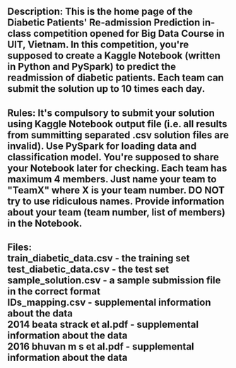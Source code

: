 Description: 
This is the home page of the Diabetic Patients' Re-admission Prediction in-class competition opened for Big Data Course in UIT, Vietnam. In this competition, you're supposed to create a Kaggle Notebook (written in Python and PySpark) to predict the readmission of diabetic patients.
Each team can submit the solution up to 10 times each day.
-
Rules: It's compulsory to submit your solution using Kaggle Notebook output file (i.e. all results from summitting separated .csv solution files are invalid).
Use PySpark for loading data and classification model.
You're supposed to share your Notebook later for checking.
Each team has maximum 4 members.
Just name your team to "TeamX" where X is your team number. DO NOT try to use ridiculous names.
Provide information about your team (team number, list of members) in the Notebook.
-
Files:               
train_diabetic_data.csv - the training set       
test_diabetic_data.csv - the test set            
sample_solution.csv - a sample submission file in the correct format         
IDs_mapping.csv - supplemental information about the data              
2014 beata strack et al.pdf - supplemental information about the data           
2016 bhuvan m s et al.pdf - supplemental information about the data            
-
